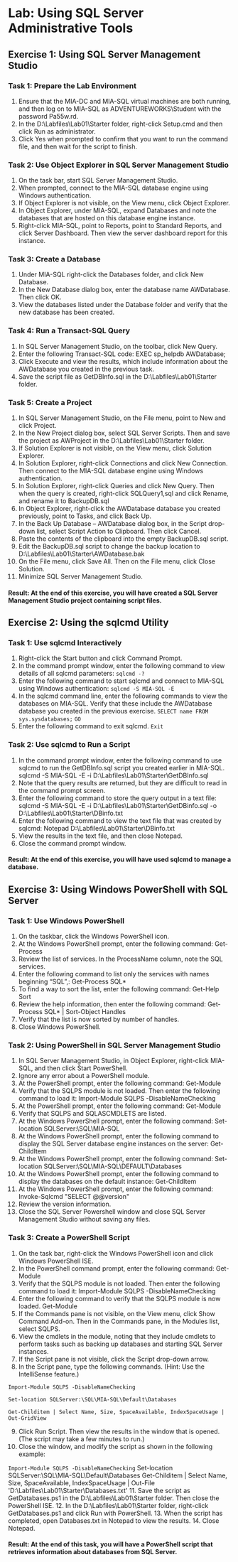 
# Lab: Using SQL Server Administrative Tools
## Exercise 1: Using SQL Server Management Studio
### Task 1: Prepare the Lab Environment
1. Ensure that the MIA-DC and MIA-SQL virtual machines are both running, and then log on to MIA-SQL as ADVENTUREWORKS\Student with the password Pa55w.rd.
2. In the D:\Labfiles\Lab01\Starter folder, right-click Setup.cmd and then click Run as administrator.
3. Click Yes when prompted to confirm that you want to run the command file, and then wait for the script to finish.

### Task 2: Use Object Explorer in SQL Server Management Studio
1. On the task bar, start SQL Server Management Studio.
2. When prompted, connect to the MIA-SQL database engine using Windows authentication.
3. If Object Explorer is not visible, on the View menu, click Object Explorer.
4. In Object Explorer, under MIA-SQL, expand Databases and note the databases that are hosted on this database engine instance.
5. Right-click MIA-SQL, point to Reports, point to Standard Reports, and click Server Dashboard. Then view the server dashboard report for this instance.

### Task 3: Create a Database
1. Under MIA-SQL right-click the Databases folder, and click New Database.
2. In the New Database dialog box, enter the database name AWDatabase. Then click OK.
3. View the databases listed under the Database folder and verify that the new database has been created.

### Task 4: Run a Transact-SQL Query
1. In SQL Server Management Studio, on the toolbar, click New Query.
2. Enter the following Transact-SQL code: EXEC sp_helpdb AWDatabase;
3. Click Execute and view the results, which include information about the AWDatabase you created in the previous task.
4. Save the script file as GetDBInfo.sql in the D:\Labfiles\Lab01\Starter folder.

### Task 5: Create a Project
1. In SQL Server Management Studio, on the File menu, point to New and click Project.
2. In the New Project dialog box, select SQL Server Scripts. Then and save the project as AWProject in the D:\Labfiles\Lab01\Starter folder.
3. If Solution Explorer is not visible, on the View menu, click Solution Explorer.
4. In Solution Explorer, right-click Connections and click New Connection. Then connect to the MIA-SQL database engine using Windows authentication.
5. In Solution Explorer, right-click Queries and click New Query. Then when the query is created, right-click SQLQuery1,sql and click Rename, and rename it to BackupDB.sql
6. In Object Explorer, right-click the AWDatabase database you created previously, point to Tasks, and click Back Up.
7. In the Back Up Database – AWDatabase dialog box, in the Script drop-down list, select Script Action to Clipboard. Then click Cancel.
8. Paste the contents of the clipboard into the empty BackupDB.sql script.
9. Edit the BackupDB.sql script to change the backup location to D:\Labfiles\Lab01\Starter\AWDatabase.bak
10. On the File menu, click Save All. Then on the File menu, click Close Solution.
11. Minimize SQL Server Management Studio.

#### Result: At the end of this exercise, you will have created a SQL Server Management Studio project containing script files.

## Exercise 2: Using the sqlcmd Utility
### Task 1: Use sqlcmd Interactively
1. Right-click the Start button and click Command Prompt.
2. In the command prompt window, enter the following command to view details of all sqlcmd parameters:
`sqlcmd -?`
3. Enter the following command to start sqlcmd and connect to MIA-SQL using Windows authentication:
`sqlcmd -S MIA-SQL -E`
4. In the sqlcmd command line, enter the following commands to view the databases on MIA-SQL. Verify that these include the AWDatabase database you created in the previous exercise.
`SELECT name FROM sys.sysdatabases;`
`GO`
5. Enter the following command to exit sqlcmd.
`Exit`

### Task 2: Use sqlcmd to Run a Script
1. In the command prompt window, enter the following command to use sqlcmd to run the GetDBInfo.sql script you created earlier in MIA-SQL.
sqlcmd -S MIA-SQL -E -i D:\Labfiles\Lab01\Starter\GetDBInfo.sql
2. Note that the query results are returned, but they are difficult to read in the command prompt screen.
3. Enter the following command to store the query output in a text file:
sqlcmd -S MIA-SQL -E -i D:\Labfiles\Lab01\Starter\GetDBinfo.sql -o D:\Labfiles\Lab01\Starter\DBinfo.txt
4. Enter the following command to view the text file that was created by sqlcmd:
Notepad D:\Labfiles\Lab01\Starter\DBinfo.txt
5. View the results in the text file, and then close Notepad.
6. Close the command prompt window.

#### Result: At the end of this exercise, you will have used sqlcmd to manage a database.

## Exercise 3: Using Windows PowerShell with SQL Server
### Task 1: Use Windows PowerShell
1. On the taskbar, click the Windows PowerShell icon.
2. At the Windows PowerShell prompt, enter the following command:
Get-Process
3. Review the list of services. In the ProcessName column, note the SQL services.
4. Enter the following command to list only the services with names beginning “SQL”,:
Get-Process SQL*
5. To find a way to sort the list, enter the following command:
Get-Help Sort
6. Review the help information, then enter the following command:
Get-Process SQL* | Sort-Object Handles
7. Verify that the list is now sorted by number of handles.
8. Close Windows PowerShell.

### Task 2: Using PowerShell in SQL Server Management Studio
1. In SQL Server Management Studio, in Object Explorer, right-click MIA-SQL, and then click Start PowerShell.
1. Ignore any error about a PowerShell module.
1. At the PowerShell prompt, enter the following command:
Get-Module
1. Verify that the SQLPS module is not loaded. Then enter the following command to load it:
Import-Module SQLPS -DisableNameChecking
1. At the PowerShell prompt, enter the following command:
Get-Module
1. Verify that SQLPS and SQLASCMDLETS are listed.
1. At the Windows PowerShell prompt, enter the following command:
Set-location SQLServer:\SQL\MIA-SQL
1. At the Windows PowerShell prompt, enter the following command to display the SQL Server database engine instances on the server:
Get-ChildItem
1. At the Windows PowerShell prompt, enter the following command:
Set-location SQLServer:\SQL\MIA-SQL\DEFAULT\Databases
1. At the Windows PowerShell prompt, enter the following command to display the databases on the default instance:
Get-ChildItem
1. At the Windows PowerShell prompt, enter the following command:
Invoke-Sqlcmd "SELECT @@version"
1. Review the version information.
1. Close the SQL Server Powershell window and close SQL Server Management Studio without saving any files.

### Task 3: Create a PowerShell Script
1. On the task bar, right-click the Windows PowerShell icon and click Windows PowerShell ISE.
2. In the PowerShell command prompt, enter the following command:
Get-Module
3. Verify that the SQLPS module is not loaded. Then enter the following command to load it:
Import-Module SQLPS -DisableNameChecking
4. Enter the following command to verify that the SQLPS module is now loaded.
Get-Module
5. If the Commands pane is not visible, on the View menu, click Show Command Add-on. Then in the Commands pane, in the Modules list, select SQLPS.
6. View the cmdlets in the module, noting that they include cmdlets to perform tasks such as backing up databases and starting SQL Server instances.
7. If the Script pane is not visible, click the Script drop-down arrow.
8. In the Script pane, type the following commands. (Hint: Use the IntelliSense feature.)

`Import-Module SQLPS -DisableNameChecking`

`Set-location SQLServer:\SQL\MIA-SQL\Default\Databases`

`Get-Childitem | Select Name, Size, SpaceAvailable, IndexSpaceUsage | Out-GridView`

9. Click Run Script. Then view the results in the window that is opened. (The script may take a few minutes to run.)
10. Close the window, and modify the script as shown in the following example:

`Import-Module SQLPS -DisableNameChecking`
Set-location SQLServer:\SQL\MIA-SQL\Default\Databases
Get-Childitem | Select Name, Size, SpaceAvailable, IndexSpaceUsage | Out-File 'D:\Labfiles\Lab01\Starter\Databases.txt'
11. Save the script as GetDatabases.ps1 in the D:\Labfiles\Lab01\Starter folder. Then close the PowerShell ISE.
12. In the D:\Labfiles\Lab01\Starter folder, right-click GetDatabases.ps1 and click Run with PowerShell.
13. When the script has completed, open Databases.txt in Notepad to view the results.
14. Close Notepad.

#### Result: At the end of this task, you will have a PowerShell script that retrieves information about databases from SQL Server.
